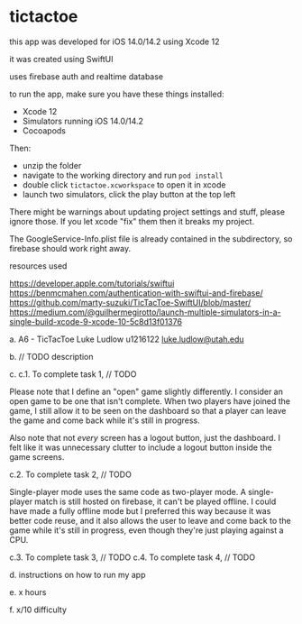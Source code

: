#  tictactoe 

this app was developed for iOS 14.0/14.2 using Xcode 12

it was created using SwiftUI 

uses firebase auth and realtime database


to run the app, make sure you have these things installed:

- Xcode 12
- Simulators running iOS 14.0/14.2 
- Cocoapods 

Then:

- unzip the folder 
- navigate to the working directory and run `pod install`
- double click `tictactoe.xcworkspace` to open it in xcode
- launch two simulators, click the play button at the top left

There might be warnings about updating project settings and stuff,
please ignore those. If you let xcode "fix" them then it breaks 
my project.

The GoogleService-Info.plist file 
is already contained in the subdirectory, 
so firebase should work right away.



resources used

https://developer.apple.com/tutorials/swiftui
https://benmcmahen.com/authentication-with-swiftui-and-firebase/
https://github.com/marty-suzuki/TicTacToe-SwiftUI/blob/master/
https://medium.com/@guilhermegirotto/launch-multiple-simulators-in-a-single-build-xcode-9-xcode-10-5c8d13f01376


a.
A6 - TicTacToe
Luke Ludlow
u1216122
luke.ludlow@utah.edu

b.
// TODO description

c.
c.1. To complete task 1, // TODO

Please note that I define an "open" game slightly differently.
I consider an open game to be one that isn't complete. 
When two players have joined the game, I still allow it 
to be seen on the dashboard so that a player can leave the 
game and come back while it's still in progress.

Also note that not _every_ screen has a logout button,
just the dashboard. I felt like it was unnecessary clutter 
to include a logout button inside the game screens.


c.2. To complete task 2, // TODO

Single-player mode uses the same code as two-player mode. 
A single-player match is still hosted on firebase, it can't be played offline.
I could have made a fully offline mode but I preferred this way because 
it was better code reuse, and it also allows the 
user to leave and come back to the game while it's still in progress, 
even though they're just playing against a CPU.

c.3. To complete task 3, // TODO
c.4. To complete task 4, // TODO


d.
instructions on how to run my app

e.
x hours

f.
x/10 difficulty

